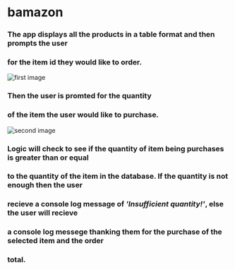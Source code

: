 # bamazon

### The app displays all the products in a table format and then prompts the user
### for the item id they would like to order. 
![first image](https://larcmo87.github.io/bamazon/images/tablePromt1.jpg)

### Then the user is promted for the quantity
### of the item the user would like to purchase.
![second image](https://larcmo87.github.io/bamazon/images/promt2.jpg)

### Logic will check to see if the quantity of item being purchases is greater than or equal 
### to the quantity of the item in the database. If the quantity is not enough then the user
### recieve a console log message of *'Insufficient quantity!'*, else the user will recieve
### a console log messege thanking them for the purchase of the selected item and the order
### total.